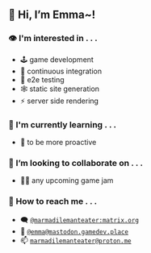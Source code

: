 ## 👋 Hi, I’m Emma~!

<!-- <img src="https://raw.githubusercontent.com/MarmadileManteater/github-stats/master/generated/overview.svg#gh-dark-mode-only" /> <img src="https://raw.githubusercontent.com/MarmadileManteater/github-stats/master/generated/languages.svg#gh-dark-mode-only" />
<img src="https://raw.githubusercontent.com/MarmadileManteater/github-stats/master/generated/overview.svg#gh-light-mode-only" /> <img src="https://raw.githubusercontent.com/MarmadileManteater/github-stats/master/generated/languages.svg#gh-light-mode-only" /> -->

### 👁 I'm interested in . . .
 - 🕹 game development
 - 🔄 continuous integration
 - 🧪 e2e testing
 - 🕸 static site generation
 - ⚡ server side rendering

### 🌱 I'm currently learning . . .
 - 🤝 to be more proactive

### 💞 I’m looking to collaborate on . . .
 - 👩‍💻 any upcoming game jam
 
### 💬 How to reach me . . .
 - 🗨 <a href="https://matrix.to/#/@marmadilemanteater:matrix.org">`@marmadilemanteater:matrix.org`</a>
 - 🐘 <a href="https://mastodon.gamedev.place/@emma">`@emma@mastodon.gamedev.place`</a>
 - 📫 <a href="mailto:MarmadileManteater@proton.me">`marmadilemanteater@proton.me`</a>

<!---
MarmadileManteater/MarmadileManteater is a ✨ special ✨ repository because its `README.md` (this file) appears on your GitHub profile.
You can click the Preview link to take a look at your changes.
--->
